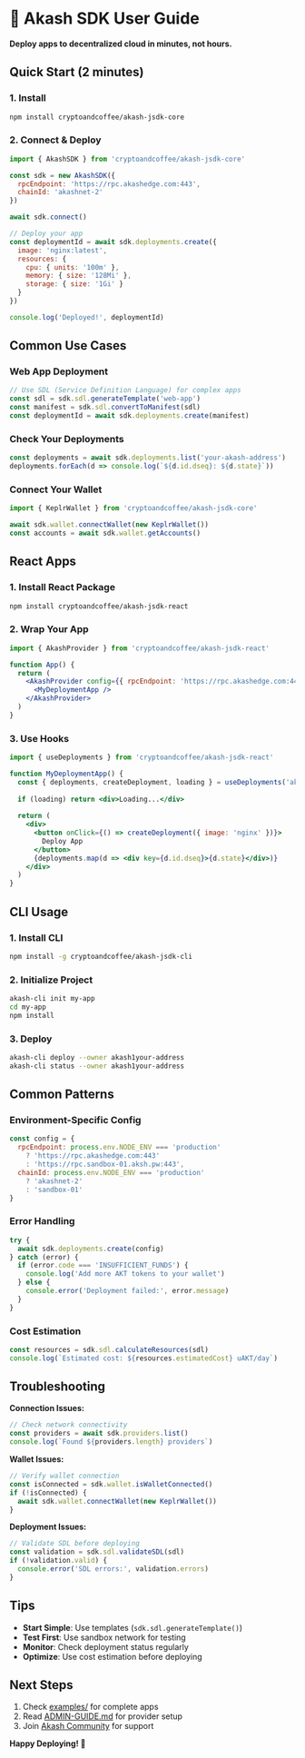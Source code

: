 # 🚀 Akash SDK User Guide

**Deploy apps to decentralized cloud in minutes, not hours.**

## Quick Start (2 minutes)

### 1. Install
```bash
npm install cryptoandcoffee/akash-jsdk-core
```

### 2. Connect & Deploy
```javascript
import { AkashSDK } from 'cryptoandcoffee/akash-jsdk-core'

const sdk = new AkashSDK({
  rpcEndpoint: 'https://rpc.akashedge.com:443',
  chainId: 'akashnet-2'
})

await sdk.connect()

// Deploy your app
const deploymentId = await sdk.deployments.create({
  image: 'nginx:latest',
  resources: {
    cpu: { units: '100m' },
    memory: { size: '128Mi' },
    storage: { size: '1Gi' }
  }
})

console.log('Deployed!', deploymentId)
```

## Common Use Cases

### Web App Deployment
```javascript
// Use SDL (Service Definition Language) for complex apps
const sdl = sdk.sdl.generateTemplate('web-app')
const manifest = sdk.sdl.convertToManifest(sdl)
const deploymentId = await sdk.deployments.create(manifest)
```

### Check Your Deployments
```javascript
const deployments = await sdk.deployments.list('your-akash-address')
deployments.forEach(d => console.log(`${d.id.dseq}: ${d.state}`))
```

### Connect Your Wallet
```javascript
import { KeplrWallet } from 'cryptoandcoffee/akash-jsdk-core'

await sdk.wallet.connectWallet(new KeplrWallet())
const accounts = await sdk.wallet.getAccounts()
```

## React Apps

### 1. Install React Package
```bash
npm install cryptoandcoffee/akash-jsdk-react
```

### 2. Wrap Your App
```jsx
import { AkashProvider } from 'cryptoandcoffee/akash-jsdk-react'

function App() {
  return (
    <AkashProvider config={{ rpcEndpoint: 'https://rpc.akashedge.com:443' }}>
      <MyDeploymentApp />
    </AkashProvider>
  )
}
```

### 3. Use Hooks
```jsx
import { useDeployments } from 'cryptoandcoffee/akash-jsdk-react'

function MyDeploymentApp() {
  const { deployments, createDeployment, loading } = useDeployments('akash1...')
  
  if (loading) return <div>Loading...</div>
  
  return (
    <div>
      <button onClick={() => createDeployment({ image: 'nginx' })}>
        Deploy App
      </button>
      {deployments.map(d => <div key={d.id.dseq}>{d.state}</div>)}
    </div>
  )
}
```

## CLI Usage

### 1. Install CLI
```bash
npm install -g cryptoandcoffee/akash-jsdk-cli
```

### 2. Initialize Project
```bash
akash-cli init my-app
cd my-app
npm install
```

### 3. Deploy
```bash
akash-cli deploy --owner akash1your-address
akash-cli status --owner akash1your-address
```

## Common Patterns

### Environment-Specific Config
```javascript
const config = {
  rpcEndpoint: process.env.NODE_ENV === 'production' 
    ? 'https://rpc.akashedge.com:443'
    : 'https://rpc.sandbox-01.aksh.pw:443',
  chainId: process.env.NODE_ENV === 'production' 
    ? 'akashnet-2' 
    : 'sandbox-01'
}
```

### Error Handling
```javascript
try {
  await sdk.deployments.create(config)
} catch (error) {
  if (error.code === 'INSUFFICIENT_FUNDS') {
    console.log('Add more AKT tokens to your wallet')
  } else {
    console.error('Deployment failed:', error.message)
  }
}
```

### Cost Estimation
```javascript
const resources = sdk.sdl.calculateResources(sdl)
console.log(`Estimated cost: ${resources.estimatedCost} uAKT/day`)
```

## Troubleshooting

**Connection Issues:**
```javascript
// Check network connectivity
const providers = await sdk.providers.list()
console.log(`Found ${providers.length} providers`)
```

**Wallet Issues:**
```javascript
// Verify wallet connection
const isConnected = sdk.wallet.isWalletConnected()
if (!isConnected) {
  await sdk.wallet.connectWallet(new KeplrWallet())
}
```

**Deployment Issues:**
```javascript
// Validate SDL before deploying
const validation = sdk.sdl.validateSDL(sdl)
if (!validation.valid) {
  console.error('SDL errors:', validation.errors)
}
```

## Tips

- **Start Simple**: Use templates (`sdk.sdl.generateTemplate()`)
- **Test First**: Use sandbox network for testing
- **Monitor**: Check deployment status regularly
- **Optimize**: Use cost estimation before deploying

## Next Steps

1. Check [examples/](examples/) for complete apps
2. Read [ADMIN-GUIDE.md](ADMIN-GUIDE.md) for provider setup
3. Join [Akash Community](https://discord.akash.network) for support

**Happy Deploying! 🚀**